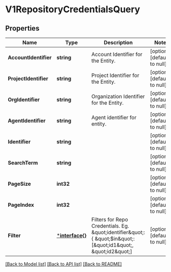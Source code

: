 # V1RepositoryCredentialsQuery

## Properties
Name | Type | Description | Notes
------------ | ------------- | ------------- | -------------
**AccountIdentifier** | **string** | Account Identifier for the Entity. | [optional] [default to null]
**ProjectIdentifier** | **string** | Project Identifier for the Entity. | [optional] [default to null]
**OrgIdentifier** | **string** | Organization Identifier for the Entity. | [optional] [default to null]
**AgentIdentifier** | **string** | Agent identifier for entity. | [optional] [default to null]
**Identifier** | **string** |  | [optional] [default to null]
**SearchTerm** | **string** |  | [optional] [default to null]
**PageSize** | **int32** |  | [optional] [default to null]
**PageIndex** | **int32** |  | [optional] [default to null]
**Filter** | [***interface{}**](interface{}.md) | Filters for Repo Credentials. Eg. \&quot;identifier\&quot;: { \&quot;$in\&quot;: [\&quot;id1\&quot;, \&quot;id2\&quot;] | [optional] [default to null]

[[Back to Model list]](../README.md#documentation-for-models) [[Back to API list]](../README.md#documentation-for-api-endpoints) [[Back to README]](../README.md)

